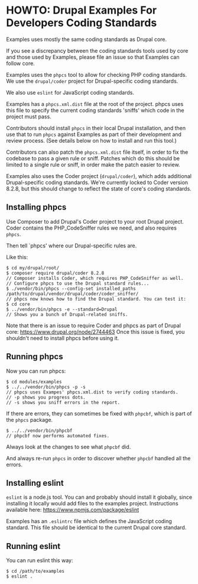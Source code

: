 HOWTO: Drupal Examples For Developers Coding Standards
=======================================================

Examples uses mostly the same coding standards as Drupal core.

If you see a discrepancy between the coding standards tools used by core and
those used by Examples, please file an issue so that Examples can follow core.

Examples uses the `phpcs` tool to allow for checking PHP coding standards. We
use the `drupal/coder` project for Drupal-specific coding standards.

We also use `eslint` for JavaScript coding standards.

Examples has a `phpcs.xml.dist` file at the root of the project. phpcs uses this
file to specify the current coding standards 'sniffs' which code in the project
must pass.

Contributors should install `phpcs` in their local Drupal installation, and then
use that to run `phpcs` against Examples as part of their development and review
process. (See details below on how to install and run this tool.)

Contributors can also patch the `phpcs.xml.dist` file itself, in order to fix
the codebase to pass a given rule or sniff. Patches which do this should be
limited to a single rule or sniff, in order make the patch easier to review.

Examples also uses the Coder project (`drupal/coder`), which adds additional
Drupal-specific coding standards. We're currently locked to Coder version
8.2.8, but this should change to reflect the state of core's coding standards.

Installing phpcs
----------------

Use Composer to add Drupal's Coder project to your root Drupal project. Coder
contains the PHP_CodeSniffer rules we need, and also requires `phpcs`.

Then tell `phpcs' where our Drupal-specific rules are.

Like this:

    $ cd my/drupal/root/
    $ composer require drupal/coder 8.2.8
    // Composer installs Coder, which requires PHP_CodeSniffer as well.
    // Configure phpcs to use the Drupal standard rules...
    $ ./vendor/bin/phpcs --config-set installed_paths /path/to/drupal/vendor/drupal/coder/coder_sniffer/
    // phpcs now knows how to find the Drupal standard. You can test it:
    $ cd core
    $ ../vendor/bin/phpcs -e --standard=Drupal
    // Shows you a bunch of Drupal-related sniffs.

Note that there is an issue to require Coder and phpcs as part of Drupal core:
https://www.drupal.org/node/2744463 Once this issue is fixed, you shouldn't need
to install phpcs before using it.

Running phpcs
-------------

Now you can run phpcs:

    $ cd modules/examples
    $ ../../vendor/bin/phpcs -p -s
    // phpcs uses Exampes' phpcs.xml.dist to verify coding standards.
    // -p shows you progress dots.
    // -s shows you sniff errors in the report.

If there are errors, they can sometimes be fixed with `phpcbf`, which is
part of the `phpcs` package.

    $ ../../vendor/bin/phpcbf
    // phpcbf now performs automated fixes.

Always look at the changes to see what `phpcbf` did.

And always re-run `phpcs` in order to discover whether `phpcbf` handled all the
errors.

Installing eslint
-----------------

`eslint` is a node.js tool. You can and probably should install it globally,
since installing it locally would add files to the examples project.
Instructions available here: https://www.npmjs.com/package/eslint

Examples has an `.eslintrc` file which defines the JavaScript coding standard.
This file should be identical to the current Drupal core standard.

Running eslint
--------------

You can run eslint this way:

    $ cd /path/to/examples
    $ eslint .
